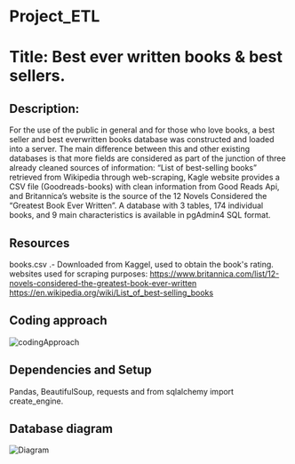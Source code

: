 # Project_ETL

# Title: Best ever written books & best sellers. 
 
## Description:
For the use of the public in general and for those who love books, a best seller and best everwritten books database was constructed and loaded into a server. The main difference between this and other existing databases is that more fields are considered as part of the junction of three already cleaned sources of information: “List of best-selling books” retrieved from Wikipedia through web-scraping, Kagle website provides a CSV file (Goodreads-books) with clean information from Good Reads Api, and Britannica’s website is the 
source of the 12  Novels Considered the “Greatest Book Ever Written”. A database with 3 tables, 174 individual books, and 9 main characteristics is available in 
pgAdmin4 SQL format.   

## Resources
books.csv .- Downloaded from Kaggel, used to obtain the book's rating.                                                                                            
websites used for scraping purposes: https://www.britannica.com/list/12-novels-considered-the-greatest-book-ever-written
https://en.wikipedia.org/wiki/List_of_best-selling_books

## Coding approach
![codingApproach](https://github.com/CristyCarmona/Project_ETL_Best_Seller_Books/blob/master/img/coding%20approach.jpg)

## Dependencies and Setup
Pandas, BeautifulSoup, requests and from sqlalchemy import create_engine.

## Database diagram 
![Diagram](https://github.com/CristyCarmona/Project_ETL_Best_Seller_Books/blob/master/img/database_diagram.png)
